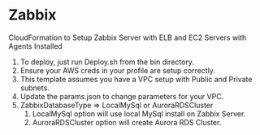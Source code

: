 # Zabbix
CloudFormation to Setup Zabbix Server with ELB and EC2 Servers with Agents Installed

1.  To deploy, just run Deploy.sh from the bin directory.
2.  Ensure your AWS creds in your profile are setup correctly.
3.  This template assumes you have a VPC setup with Public and Private subnets.
4.  Update the params.json to change parameters for your VPC.
5.  ZabbixDatabaseType => LocalMySql or AuroraRDSCluster
    1. LocalMySql option will use local MySql install on Zabbix Server.
    2. AuroraRDSCluster option will create Aurora RDS Cluster.
    